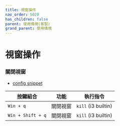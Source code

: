 ```yaml
---
title: 視窗操作
nav_order: 5020
has_children: false
parent: 使用情境(客製)
grand_parent: 使用情境
---
```



# 視窗操作

### 關閉視窗

* [config snippet](https://github.com/samwhelp/note-about-i3wm/blob/gh-pages/_demo/config/i3wm-config/main/config/i3/gen/i3wm-gen-rc/Section/Subject/Window/Keybind/Close.conf)

| 按鍵組合          | 功能     | 執行指令            |
| ----------------- | -------- | ------------------- |
| `Win + q`         | 關閉視窗 | `kill` (i3 builtin) |
| `Win + Shift + q` | 關閉視窗 | `kill` (i3 builtin) |
